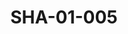 ---
pid: SHA-01-005
title: SHA-01-005
language: ar
collection: شرحبيل احمد
original_label: 
rights: شرحبيل احمد
location_of_original: شرحبيل احمد
photographer_or_studio: 
scanned_from: photograph 9 by 13.8
_date: 1957-1958
location: مصر، المنوفية، سرس الليان
description: شرحبيل احمد واصدقائه امام تمثال في معهد التربية الاساسية
additional_notes: التمثال يرمز الصحة والتغدية والنظاقة
permission_display: 'yes'
on_server: 'no'
on_website: 'no'
permalink: "/archive/ar/sha-01-005.html"
layout: photo-page
---